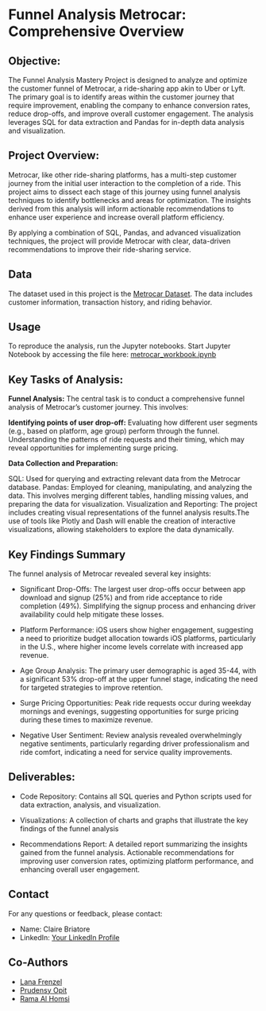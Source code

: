 # Funnel Analysis Metrocar: Comprehensive Overview

## Objective:
The Funnel Analysis Mastery Project is designed to analyze and optimize the customer funnel of Metrocar, a ride-sharing app akin to Uber or Lyft. The primary goal is to identify areas within the customer journey that require improvement, enabling the company to enhance conversion rates, reduce drop-offs, and improve overall customer engagement. The analysis leverages SQL for data extraction and Pandas for in-depth data analysis and visualization.

## Project Overview:
Metrocar, like other ride-sharing platforms, has a multi-step customer journey from the initial user interaction to the completion of a ride. This project aims to dissect each stage of this journey using funnel analysis techniques to identify bottlenecks and areas for optimization. The insights derived from this analysis will inform actionable recommendations to enhance user experience and increase overall platform efficiency.

By applying a combination of SQL, Pandas, and advanced visualization techniques, the project will provide Metrocar with clear, data-driven recommendations to improve their ride-sharing service. 

## Data

The dataset used in this project is the [Metrocar Dataset](postgresql://Test:bQNxVzJL4g6u@ep-noisy-flower-846766-pooler.us-east-2.aws.neon.tech/Metrocar). The data includes customer information, transaction history, and riding behavior.

## Usage

To reproduce the analysis, run the Jupyter notebooks. Start Jupyter Notebook by accessing the file here:
[ metrocar_workbook.ipynb](https://github.com/clairebriatore/metrocar_funnel_analysis/blob/00461514ea8a5808b522054cd0002294894bf84a/metrocar_workbook.ipynb)

## Key Tasks of Analysis:

**Funnel Analysis:**
The central task is to conduct a comprehensive funnel analysis of Metrocar’s customer journey. This involves:

**Identifying points of user drop-off:**
Evaluating how different user segments (e.g., based on platform, age group) perform through the funnel.
Understanding the patterns of ride requests and their timing, which may reveal opportunities for implementing surge pricing.

**Data Collection and Preparation:**

SQL: Used for querying and extracting relevant data from the Metrocar database.
Pandas: Employed for cleaning, manipulating, and analyzing the data. This involves merging different tables, handling missing values, and preparing the data for visualization.
Visualization and Reporting: The project includes creating visual representations of the funnel analysis results.The use of tools like Plotly and Dash will enable the creation of interactive visualizations, allowing stakeholders to explore the data dynamically.

## Key Findings Summary

The funnel analysis of Metrocar revealed several key insights:

- Significant Drop-Offs: The largest user drop-offs occur between app download and signup (25%) and from ride acceptance to ride completion (49%). Simplifying the signup process and enhancing driver availability could help mitigate these losses.

- Platform Performance: iOS users show higher engagement, suggesting a need to prioritize budget allocation towards iOS platforms, particularly in the U.S., where higher income levels correlate with increased app revenue.

- Age Group Analysis: The primary user demographic is aged 35-44, with a significant 53% drop-off at the upper funnel stage, indicating the need for targeted strategies to improve retention.

- Surge Pricing Opportunities: Peak ride requests occur during weekday mornings and evenings, suggesting opportunities for surge pricing during these times to maximize revenue.

- Negative User Sentiment: Review analysis revealed overwhelmingly negative sentiments, particularly regarding driver professionalism and ride comfort, indicating a need for service quality improvements.

## Deliverables:

- Code Repository: Contains all SQL queries and Python scripts used for data extraction, analysis, and visualization.

- Visualizations: A collection of charts and graphs that illustrate the key findings of the funnel analysis

- Recommendations Report: A detailed report summarizing the insights gained from the funnel analysis. Actionable recommendations for improving user conversion rates, optimizing platform performance, and enhancing overall user engagement.

## Contact

For any questions or feedback, please contact:
- Name: Claire Briatore
- LinkedIn: [Your LinkedIn Profile](https://www.linkedin.com/in/claire-briatore/)


## Co-Authors

- [Lana Frenzel](https://github.com/lanafrenzel)
- [Prudensy Opit](https://github.com/prudensy)
- [Rama Al Homsi](https://github.com/rama-alhomsi)
